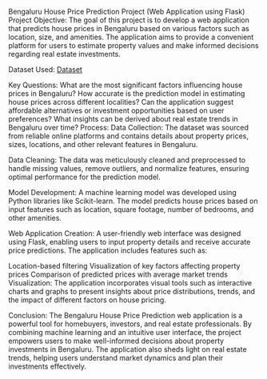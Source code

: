Bengaluru House Price Prediction Project (Web Application using Flask)
Project Objective:
The goal of this project is to develop a web application that predicts house prices in Bengaluru based on various factors such as location, size, and amenities. The application aims to provide a convenient platform for users to estimate property values and make informed decisions regarding real estate investments.

Dataset Used:
<a href="https://github.com/Sujeet242001/Bangalore_House_Prediction/blob/main/model/bengaluru_house_prices.csv">Dataset</a>

Key Questions:
What are the most significant factors influencing house prices in Bengaluru?
How accurate is the prediction model in estimating house prices across different localities?
Can the application suggest affordable alternatives or investment opportunities based on user preferences?
What insights can be derived about real estate trends in Bengaluru over time?
Process:
Data Collection:
The dataset was sourced from reliable online platforms and contains details about property prices, sizes, locations, and other relevant features in Bengaluru.

Data Cleaning:
The data was meticulously cleaned and preprocessed to handle missing values, remove outliers, and normalize features, ensuring optimal performance for the prediction model.

Model Development:
A machine learning model was developed using Python libraries like Scikit-learn. The model predicts house prices based on input features such as location, square footage, number of bedrooms, and other amenities.

Web Application Creation:
A user-friendly web interface was designed using Flask, enabling users to input property details and receive accurate price predictions. The application includes features such as:

Location-based filtering
Visualization of key factors affecting property prices
Comparison of predicted prices with average market trends
Visualization:
The application incorporates visual tools such as interactive charts and graphs to present insights about price distributions, trends, and the impact of different factors on house pricing.

Conclusion:
The Bengaluru House Price Prediction web application is a powerful tool for homebuyers, investors, and real estate professionals. By combining machine learning and an intuitive user interface, the project empowers users to make well-informed decisions about property investments in Bengaluru. The application also sheds light on real estate trends, helping users understand market dynamics and plan their investments effectively.






